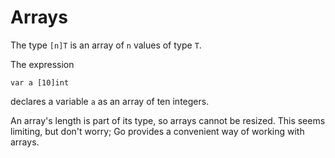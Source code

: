 # Arrays


The type `[n]T` is an array of `n` values of type `T`.

The expression

	var a [10]int

declares a variable `a` as an array of ten integers.

An array's length is part of its type, so arrays cannot be resized.
This seems limiting, but don't worry;
Go provides a convenient way of working with arrays.

